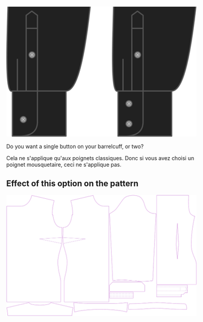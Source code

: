 ![Rangée de boutons de manchette](cuffbuttonrows.svg)

Do you want a single button on your barrelcuff, or two?

<Note>

Cela ne s'applique qu'aux poignets classiques. Donc si vous avez choisi un poignet mousquetaire, ceci ne s'applique pas.

</Note>

## Effect of this option on the pattern
![This image shows the effect of this option by superimposing several variants that have a different value for this option](simone_cuffbuttonrows_sample.svg "Effect of this option on the pattern")